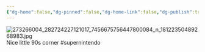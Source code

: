 ```yaml
---
{"dg-home":false,"dg-pinned":false,"dg-home-link":false,"dg-publish":true,"tags":["dgblip"],"disabled rules":["yaml-title","yaml-title-alias","file-name-heading"],"title":"philipp on instagram @ 2022-02-04","created-date":"2022-02-04T12:00:00","updated-date":"2025-05-02T17:43:08","dg-path":"blips/18122350489268983.md","permalink":"/blips/18122350489268983/","dgPassFrontmatter":true}
---
```



![273266004_282724227121017_7456675756447800084_n_18122350489268983.jpg](/img/user/attachments/273266004_282724227121017_7456675756447800084_n_18122350489268983.jpg)
Nice little 90s corner #supernintendo



